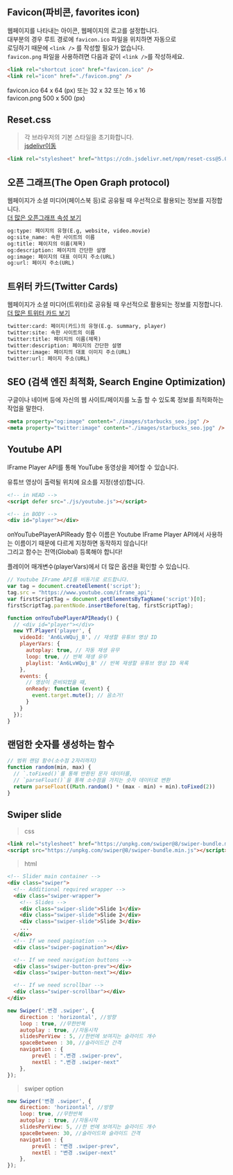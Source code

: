 ## Favicon(파비콘, favorites icon) 
웹페이지를 나타내는 아이콘, 웹페이지의 로고를 설정합니다.  
대부분의 경우 루트 경로에 `favicon.ico` 파일을 위치하면 자동으로  
로딩하기 때문에 `<link />` 를 작성할 필요가 없습니다.  
`favicon.png` 파일을 사용하려면 다음과 같이 `<link />`를 작성하세요.
```html
<link rel="shortcut icon" href="favicon.ico" /> 
<link rel="icon" href="./favicon.png" />
```
favicon.ico 64 x 64 (px) 또는 32 x 32 또는 16 x 16  
favicon.png 500 x 500 (px)

## Reset.css
> 각 브라우저의 기본 스타일을 초기화합니다.  
[jsdelivr이동](https://www.jsdelivr.com/package/npm/the-new-css-reset)
```html
<link rel="stylesheet" href="https://cdn.jsdelivr.net/npm/reset-css@5.0.1/reset.min.css" />
```
## 오픈 그래프(The Open Graph protocol)
웹페이지가 소셜 미디어(페이스북 등)로 공유될 때 우선적으로 활용되는 정보를 지정합니다.  
[더 많은 오픈그래프 속성 보기](https://ogp.me/)
```html
og:type: 페이지의 유형(E.g, website, video.movie)
og:site_name: 속한 사이트의 이름
og:title: 페이지의 이름(제목)
og:description: 페이지의 간단한 설명
og:image: 페이지의 대표 이미지 주소(URL)
og:url: 페이지 주소(URL)
```
## 트위터 카드(Twitter Cards)
웹페이지가 소셜 미디어(트위터)로 공유될 때 우선적으로 활용되는 정보를 지정합니다.  
[더 많은 트위터 카드 보기](https://developer.twitter.com/en/docs/twitter-for-websites/cards/guides/getting-started)
```html
twitter:card: 페이지(카드)의 유형(E.g. summary, player)
twitter:site: 속한 사이트의 이름
twitter:title: 페이지의 이름(제목)
twitter:description: 페이지의 간단한 설명
twitter:image: 페이지의 대표 이미지 주소(URL)
twitter:url: 페이지 주소(URL)
```
## SEO (검색 엔진 최적화, Search Engine Optimization)
구글이나 네이버 등에 자신의 웹 사이트/페이지를 노출 할 수 있도록 정보를 최적화하는 작업을 말한다.
```html
<meta property="og:image" content="./images/starbucks_seo.jpg" />
<meta property="twitter:image" content="./images/starbucks_seo.jpg" />
```


## Youtube API
IFrame Player API를 통해 YouTube 동영상을 제어할 수 있습니다.  

유튜브 영상이 출력될 위치에 요소를 지정(생성)합니다.
```html
<!-- in HEAD -->
<script defer src="./js/youtube.js"></script>

<!-- in BODY -->
<div id="player"></div>
```
onYouTubePlayerAPIReady 함수 이름은 Youtube IFrame Player API에서 사용하는 이름이기 때문에 다르게 지정하면 동작하지 않습니다!  
그리고 함수는 전역(Global) 등록해야 합니다!

플레이어 매개변수(playerVars)에서 더 많은 옵션을 확인할 수 있습니다.
```javascript
// Youtube IFrame API를 비동기로 로드합니다.
var tag = document.createElement('script');
tag.src = "https://www.youtube.com/iframe_api";
var firstScriptTag = document.getElementsByTagName('script')[0];
firstScriptTag.parentNode.insertBefore(tag, firstScriptTag);

function onYouTubePlayerAPIReady() {
  // <div id="player"></div>
  new YT.Player('player', {
    videoId: 'An6LvWQuj_8', // 재생할 유튜브 영상 ID
    playerVars: {
      autoplay: true, // 자동 재생 유무
      loop: true, // 반복 재생 유무
      playlist: 'An6LvWQuj_8' // 반복 재생할 유튜브 영상 ID 목록
    },
    events: {
      // 영상이 준비되었을 때,
      onReady: function (event) {
        event.target.mute(); // 음소거!
      }
    }
  });
}
```
## 랜덤한 숫자를 생성하는 함수
```javascript
// 범위 랜덤 함수(소수점 2자리까지)
function random(min, max) {
  // `.toFixed()`를 통해 반환된 문자 데이터를,
  // `parseFloat()`을 통해 소수점을 가지는 숫자 데이터로 변환
  return parseFloat((Math.random() * (max - min) + min).toFixed(2))
}
```
## Swiper slide
> css
``` html
<link rel="stylesheet" href="https://unpkg.com/swiper@8/swiper-bundle.min.css" />
<script src="https://unpkg.com/swiper@8/swiper-bundle.min.js"></script>
```
> html
``` html
<!-- Slider main container -->
<div class="swiper">
  <!-- Additional required wrapper -->
  <div class="swiper-wrapper">
    <!-- Slides -->
    <div class="swiper-slide">Slide 1</div>
    <div class="swiper-slide">Slide 2</div>
    <div class="swiper-slide">Slide 3</div>
    ...
  </div>
  <!-- If we need pagination -->
  <div class="swiper-pagination"></div>

  <!-- If we need navigation buttons -->
  <div class="swiper-button-prev"></div>
  <div class="swiper-button-next"></div>

  <!-- If we need scrollbar -->
  <div class="swiper-scrollbar"></div>
</div>
```
```javascript
new Swiper('.변경 .swiper', {
    direction : 'horizontal', //방향
    loop : true, //무한반복
    autoplay : true, //자동시작
    slidesPerView : 5, //한번에 보여지는 슬라이드 개수
    spaceBetween : 30, //슬라이드간 간격
    navigation : {
        prevEl : ".변경 .swiper-prev",
        nextEl : ".변경 .swiper-next"
    },
});
```
> swiper option
``` javascript
new Swiper('변경 .swiper', {
    direction: 'horizontal', //방향
    loop: true, //무한반복
    autoplay : true, //자동시작
    slidesPerView: 5, //한 번에 보여지는 슬라이드 개수
    spaceBetween: 30, //슬라이드와 슬라이드 간격
    navigation : {
        prevEl : "변경 .swiper-prev",
        nextEl : "변경 .swiper-next"
    },
});
```
